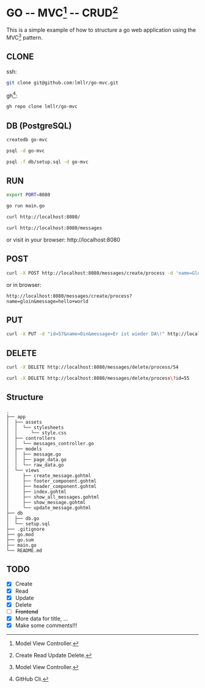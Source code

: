 # GO -- MVC[^1] -- CRUD[^2]
This is a simple example of how to structure a go web application using the MVC[^1] pattern.
## CLONE
ssh:
```zsh
git clone git@github.com:lmllr/go-mvc.git
```
gh[^3]:
```zsh
gh repo clone lmllr/go-mvc
```

## DB (PostgreSQL)
```zsh
createdb go-mvc
```

```zsh
psql -d go-mvc
```

```zsh
psql -f db/setup.sql -d go-mvc
```

## RUN
```zsh
export PORT=8080
```

```zsh
go run main.go
```

```zsh
curl http://localhost:8080/
```

```zsh
curl http://localhost:8080/messages
```

or visit in your browser: http://localhost:8080

## POST
```zsh
curl -X POST http://localhost:8080/messages/create/process -d 'name=Gloin&message=Hello, world!'
```

or in browser:

```
http://localhost:8080/messages/create/process?name=gloin&message=hello+world
```

## PUT
```zsh
curl -X PUT -d "id=57&name=Oin&message=Er ist wieder DA\!" http://localhost:8080/messages/update/process
```

## DELETE
```zsh
curl -X DELETE http://localhost:8080/messages/delete/process/54
```

```zsh
curl -X DELETE http://localhost:8080/messages/delete/process\?id=55
```

## Structure
```
.
├── app
│  ├── assets
│  │  └── stylesheets
│  │     └── style.css
│  ├── controllers
│  │  └── messages_controller.go
│  ├── models
│  │  ├── message.go
│  │  ├── page_data.go
│  │  └── raw_data.go
│  └── views
│     ├── create_message.gohtml
│     ├── footer_component.gohtml
│     ├── header_component.gohtml
│     ├── index.gohtml
│     ├── show_all_messages.gohtml
│     ├── show_message.gohtml
│     └── update_message.gohtml
├── db
│  ├── db.go
│  └── setup.sql
├── .gitignore
├── go.mod
├── go.sum
├── main.go
└── README.md
```

## TODO
- [X] Create
- [X] Read
- [X] Update
- [X] Delete
- [ ] ~~Frontend~~
- [X] More data for title, ...
- [X] Make some comments!!!

[^1]: Model View Controller.
[^2]: Create Read Update Delete.
[^3]: GitHub Cli.
